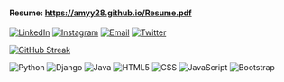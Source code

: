 #### Resume: https://amyy28.github.io/Resume.pdf

<p>
<a href="https://www.linkedin.com/in/aman28/"><img alt="LinkedIn" src="https://img.shields.io/badge/LinkedIn-aman28-blue?style=flat-square&logo=linkedin"></a>
<a href="https://www.instagram.com/_amanbhatnagar_/"><img alt="Instagram" src="https://img.shields.io/badge/Instagram-__amanbhatnagar__-red?style=flat-square&logo=instagram"></a>
<a href="mailto:bhatnagar.aman1998@gmail.com"><img alt="Email" src="https://img.shields.io/badge/Gmail-Aman-orange?style=flat-square&logo=gmail"></a>
<a href="https://twitter.com/aman__98"><img alt="Twitter" src="https://img.shields.io/badge/Twitter-aman___98-blue?style=flat-square&logo=twitter"></a>
</p>

[![GitHub Streak](https://github-readme-streak-stats.herokuapp.com/?user=amyy28&theme=dark)](https://github.com/DenverCoder1/github-readme-streak-stats)

![Python](https://img.shields.io/badge/-Python-333333?style=flat&logo=python&color=1E415E&logoColor=FFFFF)
![Django](https://img.shields.io/badge/-Django-333333?style=flat&logo=django&color=0C4B33)
![Java](https://img.shields.io/badge/-Java-333333?style=flat&logo=Java&logoColor=D10101&color=FFFFFF)
![HTML5](https://img.shields.io/badge/-HTML5-333333?style=flat&logo=HTML5&logoColor=E44D26&color=FFFFFF)
![CSS](https://img.shields.io/badge/-CSS-333333?style=flat&logo=CSS3&color=2862E9)
![JavaScript](https://img.shields.io/badge/-JavaScript-333333?style=flat&logo=javascript&color=black)
![Bootstrap](https://img.shields.io/badge/-Bootstrap-333333?style=flat&logo=bootstrap&color=533B78)

<!--
**amyy28/amyy28** is a ✨ _special_ ✨ repository because its `README.md` (this file) appears on your GitHub profile.

Here are some ideas to get you started:

- 🔭 I’m currently working on ...
- 🌱 I’m currently learning ...
- 👯 I’m looking to collaborate on ...
- 🤔 I’m looking for help with ...
- 💬 Ask me about ...
- 📫 How to reach me: ...
- 😄 Pronouns: ...
- ⚡ Fun fact: ...
-->
